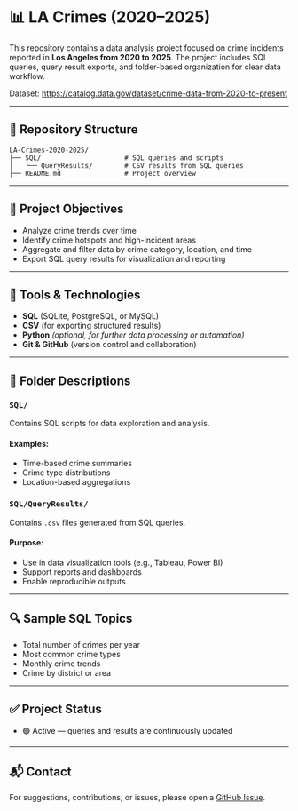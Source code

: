 # 📊 LA Crimes (2020–2025)

This repository contains a data analysis project focused on crime incidents reported in **Los Angeles from 2020 to 2025**. The project includes SQL queries, query result exports, and folder-based organization for clear data workflow.


Dataset: https://catalog.data.gov/dataset/crime-data-from-2020-to-present

---

## 📁 Repository Structure

```plaintext
LA-Crimes-2020-2025/
├── SQL/                     # SQL queries and scripts
│   └── QueryResults/        # CSV results from SQL queries
├── README.md                # Project overview
```

---

## 🧠 Project Objectives

- Analyze crime trends over time
- Identify crime hotspots and high-incident areas
- Aggregate and filter data by crime category, location, and time
- Export SQL query results for visualization and reporting

---

## 🧰 Tools & Technologies

- **SQL** (SQLite, PostgreSQL, or MySQL)
- **CSV** (for exporting structured results)
- **Python** *(optional, for further data processing or automation)*
- **Git & GitHub** (version control and collaboration)

---

## 📂 Folder Descriptions

### `SQL/`

Contains SQL scripts for data exploration and analysis.

#### Examples:
- Time-based crime summaries
- Crime type distributions
- Location-based aggregations

### `SQL/QueryResults/`

Contains `.csv` files generated from SQL queries.

#### Purpose:
- Use in data visualization tools (e.g., Tableau, Power BI)
- Support reports and dashboards
- Enable reproducible outputs

---

## 🔍 Sample SQL Topics

- Total number of crimes per year
- Most common crime types
- Monthly crime trends
- Crime by district or area

---

## ✅ Project Status

- 🟢 Active — queries and results are continuously updated

---

## 📬 Contact

For suggestions, contributions, or issues, please open a [GitHub Issue](https://github.com/Spamziesagcan/LA-Crimes-2020-2025/issues).

